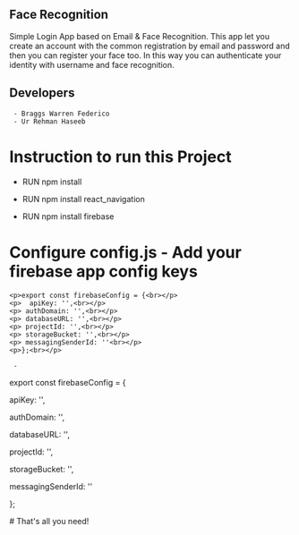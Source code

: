 ## Face Recognition

Simple Login App based on Email & Face Recognition. This app let you create an account with the common registration by email and password and then you can register your face too. In this way you can authenticate your identity with username and face recognition. 

## Developers
	 - Braggs Warren Federico 
	 - Ur Rehman Haseeb
	

# Instruction to run this Project 
- <p>RUN npm install<br></p>
- <p>RUN npm install react_navigation<br></p>
- <p>RUN npm install firebase <br></p>


# Configure config.js - Add your firebase app config keys
	<p>export const firebaseConfig = {<br></p>
	<p>  apiKey: '',<br></p>
	<p> authDomain: '',<br></p>
	<p> databaseURL: '',<br></p>
	<p> projectId: '',<br></p>
	<p> storageBucket: '',<br></p>
	<p> messagingSenderId: ''<br></p>
	<p>};<br></p>

	 - 
<p>export const firebaseConfig = {<br></p>
<p>  apiKey: '',<br></p>
 <p> authDomain: '',<br></p>
 <p> databaseURL: '',<br></p>
 <p> projectId: '',<br></p>
 <p> storageBucket: '',<br></p>
 <p> messagingSenderId: ''<br></p>
<p>};<br></p>
# That's all you need!
